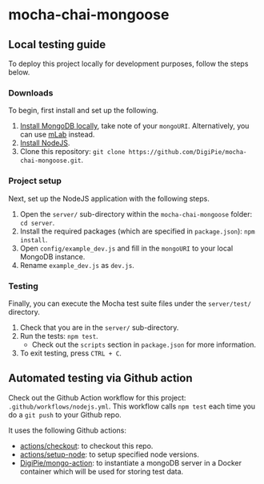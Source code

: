 # mocha-chai-mongoose

## Local testing guide

To deploy this project locally for development purposes, follow the steps below.

### Downloads

To begin, first install and set up the following.

1. [Install MongoDB locally](https://digipie.github.io/digidocs/full-stack/mongodb/local-setup/), take note of your `mongoURI`. Alternatively, you can use [mLab](https://mlab.com/) instead.
2. [Install NodeJS](https://nodejs.org/en/).
3. Clone this repository: `git clone https://github.com/DigiPie/mocha-chai-mongoose.git`.

### Project setup

Next, set up the NodeJS application with the following steps.

1. Open the `server/` sub-directory within the `mocha-chai-mongoose` folder: `cd server`.
2. Install the required packages (which are specified in `package.json`): `npm install`.
3. Open `config/example_dev.js` and fill in the `mongoURI` to your local MongoDB instance.
4. Rename `example_dev.js` as `dev.js`.

### Testing

Finally, you can execute the Mocha test suite files under the `server/test/` directory.

1. Check that you are in the `server/` sub-directory.
2. Run the tests: `npm test`.
    - Check out the `scripts` section in `package.json` for more information.
4. To exit testing, press `CTRL + C`.

## Automated testing via Github action

Check out the Github Action workflow for this project: `.github/workflows/nodejs.yml`. This workflow calls `npm test` each time you do a `git push` to your Github repo.

It uses the following Github actions:

- [actions/checkout](https://github.com/actions/checkout): to checkout this repo.
- [actions/setup-node](https://github.com/actions/setup-node): to setup specified node versions.
- [DigiPie/mongo-action](https://github.com/DigiPie/mongo-action): to instantiate a mongoDB server in a Docker container which will be used for storing test data.